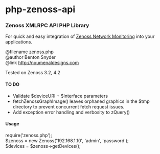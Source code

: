 php-zenoss-api
==========

<h3>Zenoss XMLRPC API PHP Library</h3>

<p>For quick and easy integration of <a href="http://www.zenoss.com" alt="Zenoss">Zenoss Network Monitoring</a> into your applications.</p>

<p>@filename zenoss.php<br />@author Benton Snyder<br />@link <a href="http://noumenaldesigns.com" alt="Noumenal Designs">http://noumenaldesigns.com</a></p>

<p>Tested on Zenoss 3.2, 4.2</p>

<h4>TO DO</h4>
<ul>
 <li>Validate $deviceURI + $interface parameters</li>
 <li>fetchZenossGraphImage() leaves orphaned graphics in the $tmp directory to prevent concurrent fetch request issues.</li>
 <li>Add exception error handling and verbosity to zQuery()</li>
</ul>

<h4>Usage</h4>

 require('zenoss.php');<br />
 $zenoss = new Zenoss('192.168.1.10', 'admin', 'password');<br />
 $devices = $zenoss->getDevices();<br />
